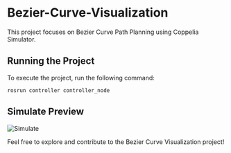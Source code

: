 # Bezier-Curve-Visualization

This project focuses on Bezier Curve Path Planning using Coppelia Simulator.

## Running the Project
To execute the project, run the following command:

```console
rosrun controller controller_node
```

## Simulate Preview
![Simulate](https://user-images.githubusercontent.com/27775792/74192156-855d4680-4c87-11ea-9693-777e1ff08590.png)

Feel free to explore and contribute to the Bezier Curve Visualization project!